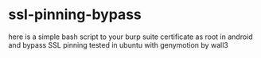 # ssl-pinning-bypass
here is a simple bash script to your burp suite certificate as root in android and bypass SSL pinning
tested in ubuntu with genymotion
by wall3

